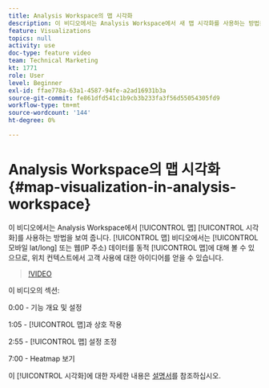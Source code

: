 ```yaml
---
title: Analysis Workspace의 맵 시각화
description: 이 비디오에서는 Analysis Workspace에서 새 맵 시각화를 사용하는 방법을 보여줍니다. 맵 비디오를 사용하면 모바일(lat/long) 또는 웹(IP 주소) 데이터를 다이내믹 맵에 대해 볼 수 있으므로 위치 컨텍스트에서 고객 사용에 대한 아이디어를 얻을 수 있습니다.
feature: Visualizations
topics: null
activity: use
doc-type: feature video
team: Technical Marketing
kt: 1771
role: User
level: Beginner
exl-id: ffae778a-63a1-4587-94fe-a2ad16931b3a
source-git-commit: fe861dfd541c1b9cb3b233fa3f56d55054305fd9
workflow-type: tm+mt
source-wordcount: '144'
ht-degree: 0%

---
```


#   Analysis Workspace의 맵 시각화 {#map-visualization-in-analysis-workspace}

이 비디오에서는 Analysis Workspace에서 [!UICONTROL 맵] [!UICONTROL 시각화]를 사용하는 방법을 보여 줍니다. [!UICONTROL 맵] 비디오에서는 [!UICONTROL 모바일 lat/long] 또는 웹(IP 주소) 데이터를 동적 [!UICONTROL 맵]에 대해 볼 수 있으므로, 위치 컨텍스트에서 고객 사용에 대한 아이디어를 얻을 수 있습니다.

>[!VIDEO](https://video.tv.adobe.com/v/23559/?quality=12)

이 비디오의 섹션:

0:00 - 기능 개요 및 설정

1:05 - [!UICONTROL 맵]과 상호 작용

2:55 - [!UICONTROL 맵] 설정 조정

7:00 - Heatmap 보기

이 [!UICONTROL 시각화]에 대한 자세한 내용은 [설명서](https://experienceleague.adobe.com/docs/analytics/analyze/analysis-workspace/visualizations/map-visualization.html?lang=en)를 참조하십시오.
